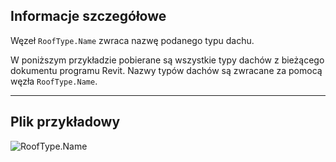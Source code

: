 ## Informacje szczegółowe
Węzeł `RoofType.Name` zwraca nazwę podanego typu dachu.

W poniższym przykładzie pobierane są wszystkie typy dachów z bieżącego dokumentu programu Revit. Nazwy typów dachów są zwracane za pomocą węzła `RoofType.Name`.
___
## Plik przykładowy

![RoofType.Name](./Revit.Elements.RoofType.Name_img.jpg)
